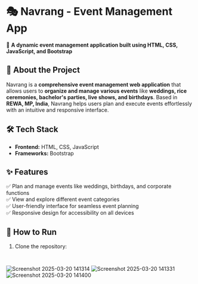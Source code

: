 # 🎭 Navrang - Event Management App  

🚀 **A dynamic event management application built using HTML, CSS, JavaScript, and Bootstrap**  

## 📖 About the Project  
Navrang is a **comprehensive event management web application** that allows users to **organize and manage various events** like **weddings, rice ceremonies, bachelor's parties, live shows, and birthdays**. Based in **REWA, MP, India**, Navrang helps users plan and execute events effortlessly with an intuitive and responsive interface.  

## 🛠 Tech Stack  
- **Frontend:** HTML, CSS, JavaScript  
- **Frameworks:** Bootstrap  

## ✨ Features  
✅ Plan and manage events like weddings, birthdays, and corporate functions  
✅ View and explore different event categories  
✅ User-friendly interface for seamless event planning  
✅ Responsive design for accessibility on all devices  

## 🚀 How to Run  
1. Clone the repository:  
   ```bash
  
![Screenshot 2025-03-20 141314](https://github.com/user-attachments/assets/0d7cee6b-7b7e-4c0a-a6bd-ebdee9d36a7a)
![Screenshot 2025-03-20 141331](https://github.com/user-attachments/assets/fa69d248-0c14-4301-a3cb-03efd0165d5f)
![Screenshot 2025-03-20 141400](https://github.com/user-attachments/assets/4c57332c-6e43-4f47-a49c-e10339b828ce)
